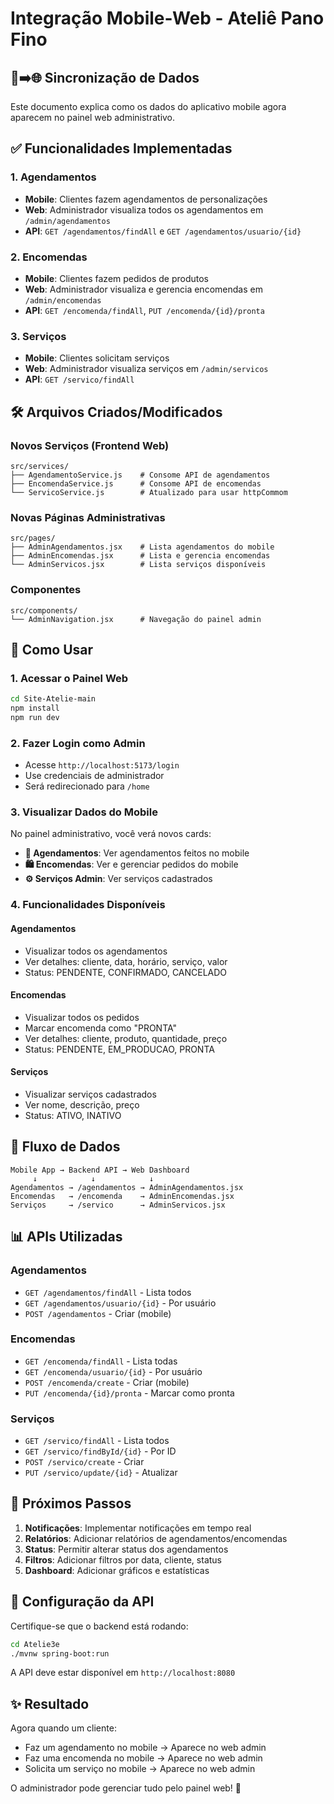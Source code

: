 # Integração Mobile-Web - Ateliê Pano Fino

## 📱➡️🌐 Sincronização de Dados

Este documento explica como os dados do aplicativo mobile agora aparecem no painel web administrativo.

## ✅ Funcionalidades Implementadas

### 1. **Agendamentos**
- **Mobile**: Clientes fazem agendamentos de personalizações
- **Web**: Administrador visualiza todos os agendamentos em `/admin/agendamentos`
- **API**: `GET /agendamentos/findAll` e `GET /agendamentos/usuario/{id}`

### 2. **Encomendas** 
- **Mobile**: Clientes fazem pedidos de produtos
- **Web**: Administrador visualiza e gerencia encomendas em `/admin/encomendas`
- **API**: `GET /encomenda/findAll`, `PUT /encomenda/{id}/pronta`

### 3. **Serviços**
- **Mobile**: Clientes solicitam serviços
- **Web**: Administrador visualiza serviços em `/admin/servicos`
- **API**: `GET /servico/findAll`

## 🛠️ Arquivos Criados/Modificados

### Novos Serviços (Frontend Web)
```
src/services/
├── AgendamentoService.js    # Consome API de agendamentos
├── EncomendaService.js      # Consome API de encomendas
└── ServicoService.js        # Atualizado para usar httpCommom
```

### Novas Páginas Administrativas
```
src/pages/
├── AdminAgendamentos.jsx    # Lista agendamentos do mobile
├── AdminEncomendas.jsx      # Lista e gerencia encomendas
└── AdminServicos.jsx        # Lista serviços disponíveis
```

### Componentes
```
src/components/
└── AdminNavigation.jsx      # Navegação do painel admin
```

## 🚀 Como Usar

### 1. **Acessar o Painel Web**
```bash
cd Site-Atelie-main
npm install
npm run dev
```

### 2. **Fazer Login como Admin**
- Acesse `http://localhost:5173/login`
- Use credenciais de administrador
- Será redirecionado para `/home`

### 3. **Visualizar Dados do Mobile**
No painel administrativo, você verá novos cards:
- **📅 Agendamentos**: Ver agendamentos feitos no mobile
- **🛍️ Encomendas**: Ver e gerenciar pedidos do mobile
- **⚙️ Serviços Admin**: Ver serviços cadastrados

### 4. **Funcionalidades Disponíveis**

#### Agendamentos
- Visualizar todos os agendamentos
- Ver detalhes: cliente, data, horário, serviço, valor
- Status: PENDENTE, CONFIRMADO, CANCELADO

#### Encomendas  
- Visualizar todos os pedidos
- Marcar encomenda como "PRONTA"
- Ver detalhes: cliente, produto, quantidade, preço
- Status: PENDENTE, EM_PRODUCAO, PRONTA

#### Serviços
- Visualizar serviços cadastrados
- Ver nome, descrição, preço
- Status: ATIVO, INATIVO

## 🔄 Fluxo de Dados

```
Mobile App → Backend API → Web Dashboard
     ↓            ↓            ↓
Agendamentos → /agendamentos → AdminAgendamentos.jsx
Encomendas   → /encomenda    → AdminEncomendas.jsx  
Serviços     → /servico      → AdminServicos.jsx
```

## 📊 APIs Utilizadas

### Agendamentos
- `GET /agendamentos/findAll` - Lista todos
- `GET /agendamentos/usuario/{id}` - Por usuário
- `POST /agendamentos` - Criar (mobile)

### Encomendas
- `GET /encomenda/findAll` - Lista todas
- `GET /encomenda/usuario/{id}` - Por usuário  
- `POST /encomenda/create` - Criar (mobile)
- `PUT /encomenda/{id}/pronta` - Marcar como pronta

### Serviços
- `GET /servico/findAll` - Lista todos
- `GET /servico/findById/{id}` - Por ID
- `POST /servico/create` - Criar
- `PUT /servico/update/{id}` - Atualizar

## 🎯 Próximos Passos

1. **Notificações**: Implementar notificações em tempo real
2. **Relatórios**: Adicionar relatórios de agendamentos/encomendas
3. **Status**: Permitir alterar status dos agendamentos
4. **Filtros**: Adicionar filtros por data, cliente, status
5. **Dashboard**: Adicionar gráficos e estatísticas

## 🔧 Configuração da API

Certifique-se que o backend está rodando:
```bash
cd Atelie3e
./mvnw spring-boot:run
```

A API deve estar disponível em `http://localhost:8080`

## ✨ Resultado

Agora quando um cliente:
- Faz um agendamento no mobile → Aparece no web admin
- Faz uma encomenda no mobile → Aparece no web admin  
- Solicita um serviço no mobile → Aparece no web admin

O administrador pode gerenciar tudo pelo painel web! 🎉